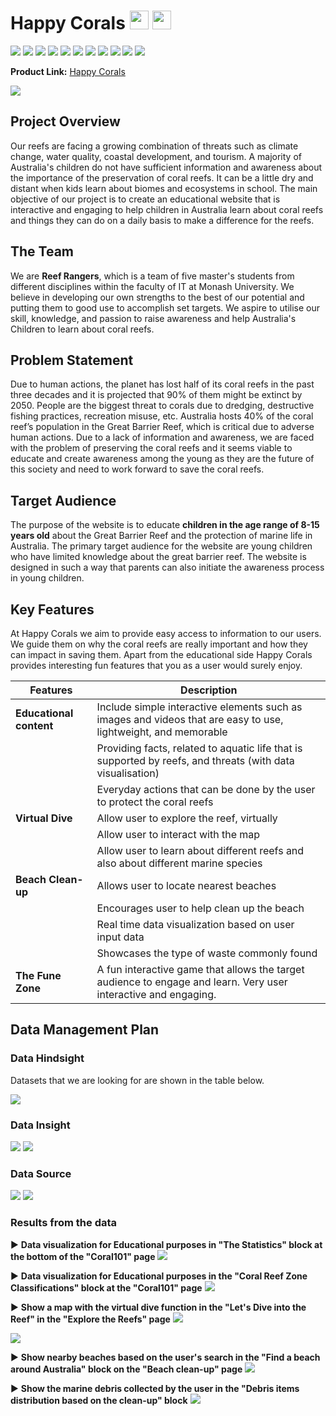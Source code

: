 # Happy Corals <img src="https://github.githubassets.com/images/icons/emoji/unicode/1f422.png?v8" width="30px"> <img src="https://github.githubassets.com/images/icons/emoji/unicode/1f3d6.png?v8" width="30px">

![](https://img.shields.io/badge/Author-SinYee-informational?style=flat&logo=<LOGO_NAME>&logoColor=white&color=2bbc8a) ![](https://img.shields.io/badge/Language-R-informational?style=flat&logo=<LOGO_NAME>&logoColor=white&color=2bbc8a) ![](https://img.shields.io/badge/Language-Python-informational?style=flat&logo=<LOGO_NAME>&logoColor=white&color=2bbc8a) ![](https://img.shields.io/badge/Language-JavaScript-informational?style=flat&logo=<LOGO_NAME>&logoColor=white&color=2bbc8a) ![](https://img.shields.io/badge/Language-C-informational?style=flat&logo=<LOGO_NAME>&logoColor=white&color=2bbc8a) ![](https://img.shields.io/badge/Language-HTML-informational?style=flat&logo=<LOGO_NAME>&logoColor=white&color=2bbc8a) ![](https://img.shields.io/badge/Language-CSS-informational?style=flat&logo=<LOGO_NAME>&logoColor=white&color=2bbc8a) ![](https://img.shields.io/badge/Language-PHP-informational?style=flat&logo=<LOGO_NAME>&logoColor=white&color=2bbc8a) ![](https://img.shields.io/badge/Software-UnityEngine-informational?style=flat&logo=<LOGO_NAME>&logoColor=white&color=2bbc8a) ![](https://img.shields.io/badge/Software-Wordpress-informational?style=flat&logo=<LOGO_NAME>&logoColor=white&color=2bbc8a) ![](https://img.shields.io/badge/server-GCP-informational?style=flat&logo=<LOGO_NAME>&logoColor=white&color=2bbc8a)

**Product Link:** [Happy Corals](https://www.happycoral.tk/)

![](https://github.com/sinyeen/HappyCorals/blob/main/Images/web.PNG)

## Project Overview
Our reefs are facing a growing combination of threats such as climate change, water quality, coastal development, and tourism. A majority of Australia's children do not have sufficient information and awareness about the importance of the preservation of coral reefs. It can be a little dry and distant when kids learn about biomes and ecosystems in school. The main objective of our project is to create an educational website that is interactive and engaging to help children in Australia learn about coral reefs and things they can do on a daily basis to make a difference for the reefs.

## The Team
We are **Reef Rangers**, which is a team of five master's students from different disciplines within the faculty of IT at Monash University. We believe in developing our own strengths to the best of our potential and putting them to good use to accomplish set targets. We aspire to utilise our skill, knowledge, and passion to raise awareness and help Australia's Children to learn about coral reefs.

## Problem Statement
Due to human actions, the planet has lost half of its coral reefs in the past three decades and it is projected that 90% of them might be extinct by 2050. People are the biggest threat to corals due to dredging, destructive fishing practices, recreation misuse, etc. Australia hosts 40% of the coral reef’s population in the Great Barrier Reef, which is critical due to adverse human actions. Due to a lack of information and awareness, we are faced with the problem of preserving the coral reefs and it seems viable to educate and create awareness among the young as they are the future of this society and need to work forward to save the coral reefs.

## Target Audience 
The purpose of the website is to educate **children in the age range of 8-15 years old** about the Great  Barrier Reef and the protection of marine life in Australia. The primary target audience for the website  are young children who have limited knowledge about the great barrier reef. The website is designed in  such a way that parents can also initiate the awareness process in young children. 


## Key Features
At Happy Corals we aim to provide easy access to information to our users. We guide them on why the  coral reefs are really important and how they can impact in saving them. Apart from the educational side  Happy Corals provides interesting fun features that you as a user would surely enjoy.

| Features | Description |
| --- | ----------- |
| **Educational content** | Include simple interactive elements such as images and videos that are easy to use, lightweight, and memorable |
|  | Providing facts, related to aquatic life that is supported by reefs, and threats (with data visualisation) |
|  | Everyday actions that can be done by the user to protect the coral reefs |
| **Virtual Dive** | Allow user to explore the reef, virtually |
|  | Allow user to interact with the map  |
|  | Allow user to learn about different reefs and also about different marine species |
| **Beach Clean-up** | Allows user to locate nearest beaches |
|  | Encourages user to help clean up the beach |
|  | Real time data visualization based on user input data |
|  | Showcases the type of waste commonly found |
| **The Fune Zone** | A fun interactive game that allows the target audience to engage and learn. Very user interactive and engaging. |

## Data Management Plan
### Data Hindsight
Datasets that we are looking for are shown in the table below.

![](https://github.com/sinyeen/HappyCorals/blob/main/Images/hindsight.JPG)

### Data Insight

![](https://github.com/sinyeen/HappyCorals/blob/main/Images/in1.JPG)
![](https://github.com/sinyeen/HappyCorals/blob/main/Images/in2.JPG)

### Data Source

![](https://github.com/sinyeen/HappyCorals/blob/main/Images/source.JPG)
![](https://github.com/sinyeen/HappyCorals/blob/main/Images/sour2.JPG)

### Results from the data
:arrow_forward: **Data visualization for Educational purposes in "The Statistics" block at the bottom of the "Coral101" page**
![](https://github.com/sinyeen/HappyCorals/blob/main/Images/Capture.PNG)

:arrow_forward: **Data visualization for Educational purposes in the "Coral Reef Zone Classifications" block at the "Coral101" page**
![](https://github.com/sinyeen/HappyCorals/blob/main/Images/1.PNG)

:arrow_forward: **Show a map with the virtual dive function in the "Let's Dive into the Reef" in the "Explore the Reefs" page**
![](https://github.com/sinyeen/HappyCorals/blob/main/Images/dive.PNG)

![](https://github.com/sinyeen/HappyCorals/blob/main/Images/divein.PNG)

:arrow_forward: **Show nearby beaches based on the user's search in the "Find a beach around Australia" block on the "Beach clean-up" page**
![](https://github.com/sinyeen/HappyCorals/blob/main/Images/findbeach.PNG)

:arrow_forward: **Show the marine debris collected by the user in the "Debris items distribution based on the clean-up" block**
![](https://github.com/sinyeen/HappyCorals/blob/main/Images/realtime%20vis.PNG)







